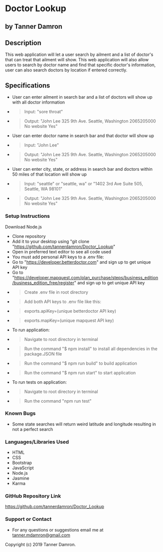 # Doctor Lookup
## by Tanner Damron

## Description
This web application will let a user search by ailment and a list of doctor's that can treat that ailment will show. This web application will also allow users to search by doctor name and find that specific doctor's information, user can also search doctors by location if entered correctly.

## Specifications
* User can enter ailment in search bar and a list of doctors will show up with all doctor information
* > Input: "sore throat"
* > Output: "John Lee	325 9th Ave. Seattle, Washington	2065205000	No website	Yes"
* User can enter doctor name in search bar and that doctor will show up
* > Input: "John Lee"
* > Output: "John Lee	325 9th Ave. Seattle, Washington	2065205000	No website	Yes"
* User can enter city, state, or address in search bar and doctors within 50 miles of that location will show up
* > Input: "seattle" or "seattle, wa" or "1402 3rd Ave Suite 505, Seattle, WA 98101"
* > Output: "John Lee	325 9th Ave. Seattle, Washington	2065205000	No website	Yes"

### Setup Instructions
Download Node.js

* Clone repository
* Add it to your desktop using "git clone "https://github.com/tannerdamron/Doctor_Lookup"
* Open in preferred text editor to see all code used
* You must add personal API keys to a .env file:
* Go to "https://developer.betterdoctor.com" and sign up to get unique API key
* Go to "https://developer.mapquest.com/plan_purchase/steps/business_edition/business_edition_free/register" and sign up to get unique API key
* > Create .env file in root directory
* > Add both API keys to .env file like this:
* > exports.apiKey=(unique betterdoctor API key)
* > exports.mapKey=(unique mapquest API key)
* To run application:
* > Navigate to root directory in terminal
* > Run the command "$ npm install" to install all dependencies in the package.JSON file
* > Run the command "$ npm run build" to build application
* > Run the command "$ npm run start" to start application
* To run tests on application:
* > Navigate to root directory in terminal
* > Run the command "npm run test"

### Known Bugs
* Some state searches will return weird latitude and longitude resulting in not a perfect search

### Languages/Libraries Used
* HTML
* CSS
* Bootstrap
* JavaScript
* Node.js
* Jasmine
* Karma

### GitHub Repository Link
https://github.com/tannerdamron/Doctor_Lookup

### Support or Contact
* For any questions or suggestions email me at tanner.mdamron@gmail.com

Copyright (c) 2019 Tanner Damron.
